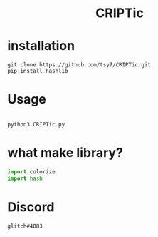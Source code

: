 <h1 align="center">CRIPTic</h1>

# installation

```
git clone https://github.com/tsy7/CRIPTic.git
pip install hashlib
```

# Usage

```

python3 CRIPTic.py
```

# what make library?
```py
import colorize
import hash
```




# Discord
```
glitch#4083
```
